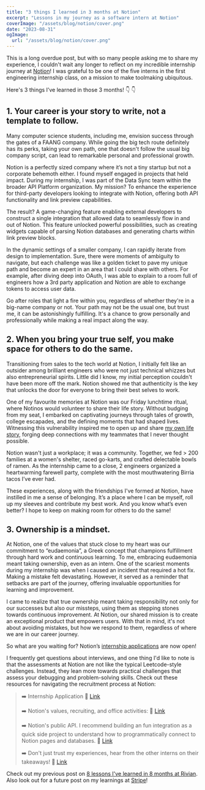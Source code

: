```yaml
---
title: "3 things I learned in 3 months at Notion"
excerpt: "Lessons in my journey as a software intern at Notion"
coverImage: "/assets/blog/notion/cover.png"
date: "2023-08-31"
ogImage:
  url: "/assets/blog/notion/cover.png"
---
```


This is a long overdue post, but with so many people asking me to share my experience, I couldn't wait any longer to reflect on my incredible internship journey at [Notion](https://www.notion.so/)! I was grateful to be one of the five interns in the first engineering internship class, on a mission to make toolmaking ubiquitous.

Here's 3 things I’ve learned in those 3 months! 👇 👇

## 1. Your career is your story to write, not a template to follow.

Many computer science students, including me, envision success through the gates of a FAANG company. While going the big tech route definitely has its perks, taking your own path, one that doesn't follow the usual big company script, can lead to remarkable personal and professional growth.

Notion is a perfectly sized company where it’s not a tiny startup but not a corporate behemoth either. I found myself engaged in projects that held impact. During my internship, I was part of the Data Sync team within the broader API Platform organization. My mission? To enhance the experience for third-party developers looking to integrate with Notion, offering both API functionality and link preview capabilities.

The result? A game-changing feature enabling external developers to construct a single integration that allowed data to seamlessly flow in and out of Notion. This feature unlocked powerful possibilities, such as creating widgets capable of parsing Notion databases and generating charts within link preview blocks.

In the dynamic settings of a smaller company, I can rapidly iterate from design to implementation. Sure, there were moments of ambiguity to navigate, but each challenge was like a golden ticket to pave my unique path and become an expert in an area that I could share with others. For example, after diving deep into OAuth, I was able to explain to a room full of engineers how a 3rd party application and Notion are able to exchange tokens to access user data.

Go after roles that light a fire within you, regardless of whether they're in a big-name company or not. Your path may not be the usual one, but trust me, it can be astonishingly fulfilling. It's a chance to grow personally and professionally while making a real impact along the way.

## 2. When you bring your true self, you make space for others to do the same.

Transitioning from sales to the tech world at Notion, I initially felt like an outsider among brilliant engineers who were not just technical whizzes but also entrepreneurial spirits. Little did I know, my initial perception couldn't have been more off the mark. Notion showed me that authenticity is the key that unlocks the door for everyone to bring their best selves to work.

One of my favourite memories at Notion was our Friday lunchtime ritual, where Notinos would volunteer to share their life story. Without budging from my seat, I embarked on captivating journeys through tales of growth, college escapades, and the defining moments that had shaped lives. Witnessing this vulnerability inspired me to open up and share [my own life story](https://notion.pages.dev.notion.co/notion/Alice-s-Life-Story-2ca65bbeacc64f5bbadddb1d136542bb), forging deep connections with my teammates that I never thought possible.

Notion wasn't just a workplace; it was a community. Together, we fed > 200 families at a women's shelter, raced go-karts, and crafted delectable bowls of ramen. As the internship came to a close, 2 engineers organized a heartwarming farewell party, complete with the most mouthwatering Birria tacos I’ve ever had.

These experiences, along with the friendships I've formed at Notion, have instilled in me a sense of belonging. It’s a place where I can be myself, roll up my sleeves and contribute my best work. And you know what’s even better? I hope to keep on making room for others to do the same!

## 3. Ownership is a mindset.

At Notion, one of the values that stuck close to my heart was our commitment to “eudaemonia”, a Greek concept that champions fulfillment through hard work and continuous learning. To me, embracing eudaemonia meant taking ownership, even as an intern. One of the scariest moments during my internship was when I caused an incident that required a hot fix. Making a mistake felt devastating. However, it served as a reminder that setbacks are part of the journey, offering invaluable opportunities for learning and improvement.

I came to realize that true ownership meant taking responsibility not only for our successes but also our missteps, using them as stepping stones towards continuous improvement. At Notion, our shared mission is to create an exceptional product that empowers users. With that in mind, it's not about avoiding mistakes, but how we respond to them, regardless of where we are in our career journey.

So what are you waiting for? Notion’s [internship applications](https://app.ripplematch.com/company/notion/?tl=d1e680d2) are now open!

I frequently get questions about interviews, and one thing I'd like to note is that the assessments at Notion are not like the typical Leetcode-style challenges. Instead, they lean more towards practical challenges that assess your debugging and problem-solving skills. Check out these resources for navigating the recruitment process at Notion:

> ➡️ Internship Application
> 🔗 [Link](https://app.ripplematch.com/company/notion/?tl=d1e680d2)
>
> ➡️ Notion's values, recruiting, and office activities:
> 🔗 [Link](https://www.notion.so/Life-at-Notion-d8d64fe2520e4cb8956404726c2d0ff2)
>
> ➡️ Notion's public API. I recommend building an fun integration as a quick side project to understand how to programmatically connect to Notion pages and databases. 🔗 [Link](https://developers.notion.com/)
>
> ➡️ Don't just trust my experiences, hear from the other interns on their takeaways! 🔗 [Link](https://www.notion.so/notion/Notion-Intern-Spotlight-d0260c4e2317490db89f367d95cb4e68)

Check out my previous post on [8 lessons I've learned in 8 months at Rivian](/posts/rivian). Also look out for a future post on my learnings at [Stripe](https://stripe.com/en-ca)!
